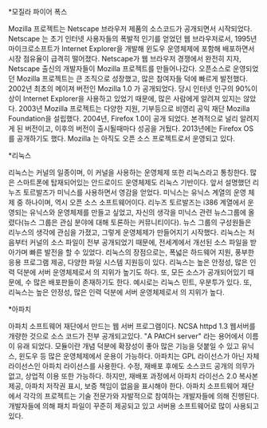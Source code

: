 *모질라 파이어 폭스

Mozilla 프로젝트는 Netscape 브라우저 제품의 소스코드가 공개되면서 시작되었다. Netscape 는 초기 인터넷 사용자들의 폭발적 인기를 얻었던 웹 브라우저로서, 1995년 마이크로소프트가 Internet Explorer을 개발해 윈도우 운영체제에 포함해 배포하면서 시장 점유율이 급격히 떨어졌다. Netscape가 웹 브라우저 경쟁에서 완전히 지자, Netscape 출신의 개발자들이 Mozilla 프로젝트를 만들어나갔다. 오픈소스로 운영되었던 Mozilla 프로젝트는 큰 조직으로 성장했고, 많은 참여자들 덕에 빠르게 발전했다. 2002년 최초의 메이져 버전인 Mozilla 1.0 가 공개되었다. 당시 인터넷 인구의 90%이상이 Internet Explorer을 사용하고 있었기 때문에, 많은 사람에게 알려져 있지는 않았다. 2003년 Mozilla 프로젝트는 다양한 지원, 기부등으로 비영리 공익 재단 Mozilla Foundation을 설립했다. 2004년, Firefox 1.0이 공개 되었다. 본격적으로 널리 알려지게 된 버전이고, 이후의 버전이 출시될때마다 성공을 거뒀다. 2013년에는 Firefox OS를 공개하기도 했다. Mozilla 는 아직도 오픈 소스 프로젝트로서 운영되고 있다. 

*리눅스

리눅스는 커널의 일종이며, 이 커널을 사용하는 운영체제 또한 리눅스라고 통칭한다. 많은 스마트폰에 탑재되어있는 안드로이드 운영체제도 리눅스 기반이다. 앞서 설명했던 리누즈 토르발즈가 미닉스를 사용하면서 영감을 얻었다. 미닉스는 유닉스 계열의 운영 체제 중 하나이며, 역시 오픈 소스 소프트웨어이다. 리누즈 토르발즈는 i386 계열에서 운영되는 유닉스와 운영체제를 만들고 싶었고, 자신의 생각을 미닉스 관련 뉴스그룹에 올렸다(뉴스 그룹은 관심 분야에 대해 토론하는 커뮤니티이다). 뉴스 그룹의  구성원들은 리누스의 생각에 관심을 가졌고, 그렇게 운영체제가 만들어지기 시작했다. 리눅스는 처음부터 커널의 소스 파일이 전부 공개되었기 때문에, 전세계에서 개선된 소스 파일을 받아가며 빠른 발전을 할 수 있었다. 리눅스의 장점으로는, 폭넓은 하드웨어 지원, 풍부한 응용 프로그램 제공, 다양한 파일 시스템 지원등이 있다. 리눅스는 높은 안정성, 많은 인력 덕분에 서버 운영체제로서 의 지위가 높기도 하다. 또, 모든 소스가 공개되어있기 때문에, 수 많은 배포판들이 존재하기도 한다. 예시로는 리눅스 민트, 우분투가 있다. 또, 리눅스는 높은 안정성, 많은 인력 덕분에 서버 운영체제로서 의 지위가 높다. 

*아파치

아파치 소프트웨어 재단에서 만드는 웹 서버 프로그램이다. NCSA httpd 1.3 웹서버를 개량한 것으로 소스 코드가 전부 공개되고있다. "A PAtCH server" 라는 용어에서 이름이 유래 되었다. 모듈이란 개념 덕분에 확장성이 좋아 많은 기능을 덧붙일 수 있고 유닉스, 윈도우 등 많은 운영체제에서 운용이 가능하다. 아파치는 GPL 라이선스가 아닌 자체 라이선스인 아파치 라이선스를 사용한다. 수정, 재배포 후에도 소스코드 공개의 의무가 없고, 상업적 이용 또한 가능하다. 하지만, 재배포 과정에서 아파치 라이선스 2.0 복사본 제공, 아파치 저작권 표시, 보증 책임이 없음을 표시해야 한다. 아파치 소프트웨어 재단에서 각각의 프로젝트는 기술 전문가와 자발적으로 참여하는 개발자들에 의해 진행된다. 개발자들에 의해 패치 파일이 꾸준히 제공되고 있고 서버용 소프트웨어로 많이 사용되고 있다. 
